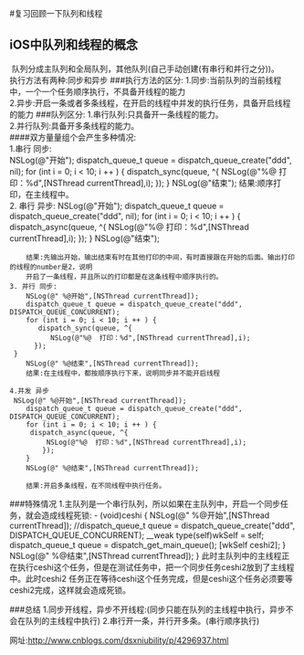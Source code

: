 #复习回顾一下队列和线程
## iOS中队列和线程的概念
&nbsp;队列分成主队列和全局队列，其他队列(自己手动创建(有串行和并行之分))。  
执行方法有两种:同步和异步
###执行方法的区分: 
    1.同步:当前队列的当前线程中，一个一个任务顺序执行，不具备开线程的能力  
    2.异步:开启一条或者多条线程，在开启的线程中并发的执行任务，具备开启线程的能力
###队列区分:
    1.串行队列:只具备开一条线程的能力。   
    2.并行队列:具备开多条线程的能力。    
####双方量量组个会产生多种情况:  
    1.串行 同步:  
        NSLog(@"开始");
        dispatch_queue_t queue = dispatch_queue_create("ddd", nil);
        for (int i = 0; i < 10; i ++ ) {
            dispatch_sync(queue, ^{
                NSLog(@"%@  打印：%d",[NSThread currentThread],i);
            });
        }
        NSLog(@"结束");
        结果:顺序打印，在主线程中。         
    2. 串行 异步: 
        NSLog(@"开始");
        dispatch_queue_t queue = dispatch_queue_create("ddd", nil);
        for (int i = 0; i < 10; i ++ ) {
            dispatch_async(queue, ^{
             NSLog(@"%@  打印：%d",[NSThread currentThread],i);
            });
     }
     NSLog(@"结束");

        结果:先输出开始，输出结束有时在其他打印的中间，有时直接跟在开始的后面。输出打印的线程的number是2，说明
        开启了一条线程，并且所以的打印都是在这条线程中顺序执行的。   
    3. 并行 同步:
        NSLog(@" %@开始",[NSThread currentThread]);
        dispatch_queue_t queue = dispatch_queue_create("ddd", DISPATCH_QUEUE_CONCURRENT);
        for (int i = 0; i < 10; i ++ ) {
           dispatch_sync(queue, ^{
     	      NSLog(@"%@  打印：%d",[NSThread currentThread],i);
          });
     }
        NSLog(@" %@结束",[NSThread currentThread]);
        结果:在主线程中，都按顺序执行下来，说明同步并不能开启线程   

    4.并发 异步
     NSLog(@" %@开始",[NSThread currentThread]);
        dispatch_queue_t queue = dispatch_queue_create("ddd", DISPATCH_QUEUE_CONCURRENT);
        for (int i = 0; i < 10; i ++ ) {
         dispatch_async(queue, ^{
             NSLog(@"%@  打印：%d",[NSThread currentThread],i);
            });
        }
        NSLog(@" %@结束",[NSThread currentThread]);

        结果:开启多条线程，在不同线程中执行任务。
###特殊情况
        1.主队列是一个串行队列，所以如果在主队列中，开启一个同步任务，就会造成线程死锁:
     - (void)ceshi {
        NSLog(@" %@开始",[NSThread currentThread]);
        //dispatch_queue_t queue = dispatch_queue_create("ddd", DISPATCH_QUEUE_CONCURRENT);
     __weak type(self)wkSelf = self; 
     dispatch_queue_t queue = dispatch_get_main_queue();
        [wkSelf  ceshi2];
        }
     NSLog(@" %@结束",[NSThread currentThread]);
        }
   	此时主队列中的主线程正在执行ceshi这个任务，但是在测试任务中，把一个同步任务ceshi2放到了主线程中。此时ceshi2
    任务正在等待ceshi这个任务完成，但是ceshi这个任务必须要等ceshi2完成，这样就会造成死锁。

###总结
    1.同步开线程，异步不开线程:(同步只能在队列的主线程中执行，异步不会在队列的主线程中执行)
    2.串行开一条，并行开多条。(串行顺序执行)

网址:http://www.cnblogs.com/dsxniubility/p/4296937.html